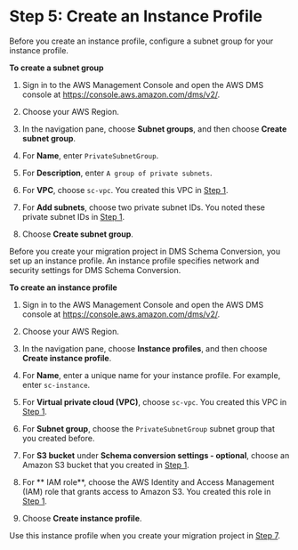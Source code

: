 # Step 5: Create an Instance Profile<a name="schema-conversion-oracle-aurora-mysql-step-5"></a>

Before you create an instance profile, configure a subnet group for your instance profile\.

 **To create a subnet group** 

1. Sign in to the AWS Management Console and open the AWS DMS console at [https://console\.aws\.amazon\.com/dms/v2/](https://console.aws.amazon.com/dms/v2/)\.

1. Choose your AWS Region\.

1. In the navigation pane, choose **Subnet groups**, and then choose **Create subnet group**\.

1. For **Name**, enter `PrivateSubnetGroup`\.

1. For **Description**, enter `A group of private subnets`\.

1. For **VPC**, choose `sc-vpc`\. You created this VPC in [Step 1](schema-conversion-oracle-aurora-mysql-step-1.md)\.

1. For **Add subnets**, choose two private subnet IDs\. You noted these private subnet IDs in [Step 1](schema-conversion-oracle-aurora-mysql-step-1.md)\.

1. Choose **Create subnet group**\.

Before you create your migration project in DMS Schema Conversion, you set up an instance profile\. An instance profile specifies network and security settings for DMS Schema Conversion\.

 **To create an instance profile** 

1. Sign in to the AWS Management Console and open the AWS DMS console at [https://console\.aws\.amazon\.com/dms/v2/](https://console.aws.amazon.com/dms/v2/)\.

1. Choose your AWS Region\.

1. In the navigation pane, choose **Instance profiles**, and then choose **Create instance profile**\.

1. For **Name**, enter a unique name for your instance profile\. For example, enter `sc-instance`\.

1. For **Virtual private cloud \(VPC\)**, choose `sc-vpc`\. You created this VPC in [Step 1](schema-conversion-oracle-aurora-mysql-step-1.md)\.

1. For **Subnet group**, choose the `PrivateSubnetGroup` subnet group that you created before\.

1. For **S3 bucket** under **Schema conversion settings \- optional**, choose an Amazon S3 bucket that you created in [Step 1](schema-conversion-oracle-aurora-mysql-step-1.md)\.

1. For ** IAM role**, choose the AWS Identity and Access Management \(IAM\) role that grants access to Amazon S3\. You created this role in [Step 1](schema-conversion-oracle-aurora-mysql-step-1.md)\.

1. Choose **Create instance profile**\.

Use this instance profile when you create your migration project in [Step 7](schema-conversion-oracle-aurora-mysql-step-7.md)\.